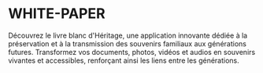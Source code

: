 # WHITE-PAPER
Découvrez le livre blanc d'Héritage, une application innovante dédiée à la préservation et à la transmission des souvenirs familiaux aux générations futures. Transformez vos documents, photos, vidéos et audios en souvenirs vivantes et accessibles, renforçant ainsi les liens entre les générations. 
